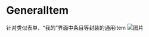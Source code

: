 # GeneralItem
针对类似表单、“我的”界面中条目等封装的通用item
![图片](https://user-images.githubusercontent.com/53753294/153358374-43e8f4a9-ab01-4558-9a59-24d51c00293e.png)
